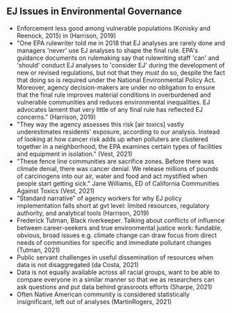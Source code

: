 ## EJ Issues in Environmental Governance
* Enforcement less good among vulnerable populations (Konisky and Reenock, 2015) in (Harrison, 2019)
* "One EPA rulewriter told me in 2018 that EJ analyses are rarely done and managers 'never' use EJ analyses to shape the final rule. EPA's guidance documents on rulemaking say that rulewriting staff 'can' and 'should' conduct EJ analyses to 'consider EJ' during the development of new or revised regulations, but not that they *must* do so, despite the fact that doing so is required under the National Environmental Policy Act. Moreover, agency decision-makers are under no obligation to ensure that the final rule improves material conditions in overburdened and vulnerable communities and reduces environmental inequalities. EJ advocates lament that very little of any final rule has reflected EJ concerns." (Harrison, 2019)
* "They way the agency assesses this risk [air toxics] vastly underestimates residents' exposure, according to our analysis. Instead of looking at how cancer risk adds up when polluters are clustered together in a neighborhood, the EPA examines certain types of facilities and equipment in isolation." (Vest, 2021)
* "These fence line communities are sacrifice zones. Before there was climate denial, there was cancer denial. We release millions of pounds of carcinogens into our air, water and food and act mystified when people start getting sick." Jane Williams, ED of California Communities Against Toxics (Vest, 2021)
* "Standard narrative" of agency workers for why EJ policy implementation falls short at gvt level: limited resources, regulatory authority, and analytical tools (Harrison, 2019)
* Frederick Tutman, Black riverkeeper. Talking about conflicts of influence between career-seekers and true environmental justice work: fundable, obvious, broad issues e.g. climate change can draw focus from direct needs of communities for specific and immediate pollutant changes (Tutman, 2021)
* Public servant challenges in useful dissemination of resources when data is not disaggregated (da Costa, 2021)
* Data is not equally available across all racial groups, want to be able to compare everyone in a similar manner so that we as researchers can ask questions and put data behind grassroots efforts (Sharpe, 2021)
* Often Native American community is considered statistically insignificant, left out of analyses (MartinRogers, 2021)
